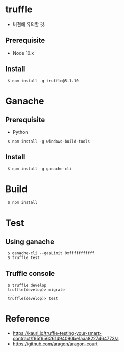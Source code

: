 # truffle

* 버젼에 유의할 것.

## Prerequisite
* Node 10.x

## Install
```console
 $ npm install -g truffle@5.1.10
```

# Ganache

## Prerequisite
* Python
```console
 $ npm install -g windows-build-tools
```

## Install
```console
 $ npm install -g ganache-cli
```

# Build
```console
 $ npm install
```

# Test
## Using ganache
```console
 $ ganache-cli --gasLimit 0xfffffffffff
 $ truffle test
```

## Truffle console
```console
 $ truffle develop
 truffle(develop)> migrate
 ...
 truffle(develop)> test
```

# Reference
* https://kauri.io/truffle-testing-your-smart-contract/f95f956261494090be1aaa8227464773/a
* https://github.com/aragon/aragon-court